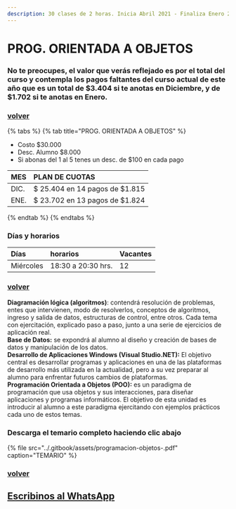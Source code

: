 ```yaml
---
description: 30 clases de 2 horas. Inicia Abril 2021 - Finaliza Enero 2022
---
```


# PROG. ORIENTADA A OBJETOS

### No te preocupes, el valor que verás reflejado es por el total del curso y contempla los pagos faltantes del curso actual de este año que es un total de $3.404 si te anotas en Diciembre, y de $1.702 si te anotas en Enero.

### [volver](../)

{% tabs %}
{% tab title="PROG. ORIENTADA A OBJETOS" %}
* Costo $30.000
* Desc. Alumno $8.000
* Si abonas del 1 al 5 tenes un desc. de $100 en cada pago

| MES | PLAN DE CUOTAS |
| :--- | :--- |
| DIC. | $ 25.404 en 14 pagos de $1.815 |
| ENE. | $ 23.702 en 13 pagos de $1.824 |
{% endtab %}
{% endtabs %}

### Días y horarios

| Días | horarios | Vacantes |
| :--- | :--- | :--- |
| Miércoles | 18:30 a 20:30 hrs. | 12 |

### [volver](../)

**Diagramación lógica \(algoritmos\)**: contendrá resolución de problemas, entes que intervienen, modo de resolverlos, conceptos de algoritmos, ingreso y salida de datos, estructuras de control, entre otros. Cada tema con ejercitación, explicado paso a paso, junto a una serie de ejercicios de aplicación real.  
**Base de Datos:** se expondrá al alumno al diseño y creación de bases de datos y manipulación de los datos.  
**Desarrollo de Aplicaciones Windows \(Visual Studio.NET\):** El objetivo central es desarrollar programas y aplicaciones en una de las plataformas de desarrollo más utilizada en la actualidad, pero a su vez preparar al alumno para enfrentar futuros cambios de plataformas.  
**Programación Orientada a Objetos \(POO\):** es un paradigma de programación que usa objetos y sus interacciones, para diseñar aplicaciones y programas informáticos. El objetivo de esta unidad es introducir al alumno a este paradigma ejercitando con ejemplos prácticos cada uno de estos temas.

### Descarga el temario completo haciendo clic abajo

{% file src="../.gitbook/assets/programacion-objetos-.pdf" caption="TEMARIO" %}

### [volver](../)

## [Escribinos al WhatsApp](http://wa.me/5491164622877?text=Me%20interesa%20el%20curso%20de%20Prog.%20Objetos)

